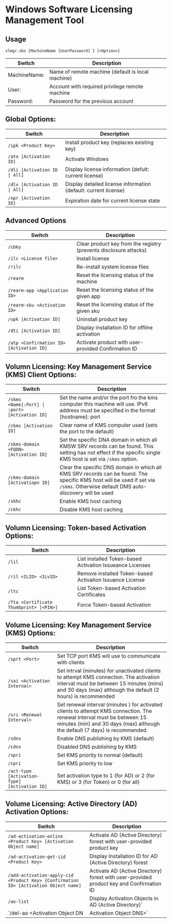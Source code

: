 # Windows Software Licensing Management Tool

## Usage

`slmgr.vbs [MachineName [UserPassword] ] [<Option>]`

| Switch            | Description                                       |
| ---               | ---                                               |
| MachineName:      | Name of remote machine (default is local machine) |
| User:             | Account with required privilege remote machine    |
| Password:         | Password for the previous account                 |




## Global Options:

| Switch            | Description                                       |
| ---               | ---                                               |
| `/ipk <Product Key>` | Install product key (replaces existing key)    |
| `/ato [Activation ID]`    | Activate Windows |
| `/dli [Activation ID \| All]` | Display license information (defult: current license) |
| `/dlv [Activation ID \| All]` | Display detailed license information (default: current license) |
| `/xpr [Activation ID]` | Expiration date for current license state |

## Advanced Options

| Switch            | Description                                       |
| ---               | ---                                               |
| `/cbky` | Clear product key from the registry (prevents disclosure attacks) |
| `/ilc <License file>` | Install license |
| `/rilc` | Re-install system license files |
| `/rearm` | Reset the licensing status of the machine |
| `/rearm-app <Application ID>` | Reset the licensing status of the given app |
| `/rearm-sku <Activation ID>` | Reset the licensing status of the given sku |
| `/upk [Activation ID]` | Uninstall product key |
| `/dti [Activation ID]` | Display installation ID for offline activation |
| `/atp <Confirmation ID> [Activation ID]` | Activate product with user-provided Confirmation ID |

## Volumn Licensing: Key Management Service (KMS) Client Options:

| Switch            | Description                                       |
| ---               | ---                                               |
| `/skms <Name[:Port] \| :port> [Activation ID]` | Set the name and/or the port fro the kms computer this machine will use. IPv6 address must be specified in the format [hostname]: port |
| `/ckms [Activation ID]` | Clear name of KMS computer used (sets the port to the default) |
| `/skms-domain <FQDN> [Activation ID]` | Set the specific DNA domain in which all KMSW SRV records can be found. This setting has not effect if the specific single KMS host is set via `/skms` option. |
| `/ckms-domain [Activatiopn ID]` | Clear the specific DNS domain in which all KMS SRV records can be found. The specific KMS host will be used if set via `/skms`. Otherwise default DMS auto-discovery will be used |
| `/skhc` | Enable KMS host caching |
| `/ckhc` | Disable KMS host caching |

## Volumn Licensing: Token-based Activation Options:

| Switch            | Description                                       |
| ---               | ---                                               |
| `/lil` | List installed Token-based Activation Issueance Licenses |
| `/ril <ILID> <ILvID>` | Remove installed Token-based Activation Issuance License |
| `/ltc` | List Token-based Activation Certificates |
| `/fta <Certificate Thumbprint> [<PIN>]` | Force Token-based Activation |

## Volume Licensing: Key Management Service (KMS) Options:

| Switch | Description |
| --- | --- |
| `/sprt <Port>` | Set TCP port KMS will use to communicate with clients |
| `/sai <Activation Internal>` | Set intrval (minutes) for unactivated clients to attempt KMS connection. The activation interval must be between 15 minutes (mins) and 30 days (max) although the default (2 hours) is recommended |
| `/sri <Renewal Interval>` | Set renewal interval (minutes ) for activated clients to attempt KMS connection. The renewal interval must be between 15 minutes (min) and 30 days (max) although the default (7 days) is recommended. |
| `/sdns` | Enable DNS publishing by KMS (default) |
| `/cdns` | Disabled DNS publishing by KMS |
| `/spri` | Set KMS priority to normal (default) |
| `/cpri` | Set KMS priority to low |
| `/act-type [Activation-Type] [Activation ID]` | Set activation type to 1 (for AD) or 2 (for KMS) or 3 (for Token) or 0 (for all) |

## Volume Licensing: Active Directory (AD) Activation Options:

| Switch | Description |
| --- | --- |
| `/ad-activation-online <Product Key> [Activation Object name]` | Activate AD (Active Directory) forest with user-provided product key |
| `/ad-activation-get-iid <Product Key>` | Display Installation ID for AD (Active Directory) forest |
| `/add-activation-apply-cid <Product Key> {Confirmation ID> [Activation Object name]` | Activate AD (Active Directory) forest with user-provided product key and Confirmation ID |
| `/ao-list` | Display Activation Objects in AD (Active Directory)` |
| `/del-ao <Activation Object DN | Activation Object DNS>` | Delete Activation Objects in AD (Active Directory) for user-provided Activation Object |